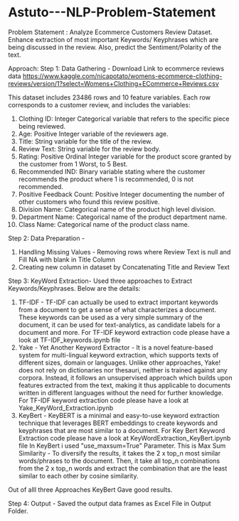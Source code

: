 # Astuto---NLP-Problem-Statement

Problem Statement : Analyze Ecommerce Customers Review Dataset. Enhance extraction of most important Keywords/ Keyphrases which are being discussed in the review. Also, predict the Sentiment/Polarity of the text.

Approach:
Step 1: Data Gathering - Download Link to ecommerce reviews data
https://www.kaggle.com/nicapotato/womens-ecommerce-clothing-reviews/version/1?select=Womens+Clothing+ECommerce+Reviews.csv

This dataset includes 23486 rows and 10 feature variables. Each row corresponds to a customer review, and includes the variables:

1) Clothing ID: Integer Categorical variable that refers to the specific piece being reviewed.
2) Age: Positive Integer variable of the reviewers age.
3) Title: String variable for the title of the review.
4) Review Text: String variable for the review body.
5) Rating: Positive Ordinal Integer variable for the product score granted by the customer from 1 Worst, to 5 Best.
6) Recommended IND: Binary variable stating where the customer recommends the product where 1 is recommended, 0 is not recommended.
7) Positive Feedback Count: Positive Integer documenting the number of other customers who found this review positive.
8) Division Name: Categorical name of the product high level division.
9) Department Name: Categorical name of the product department name.
10) Class Name: Categorical name of the product class name.

Step 2: Data Preparation - 
1) Handling Missing Values - Removing rows where Review Text is null and Fill NA with blank in Title Column
2) Creating new column in dataset by Concatenating Title and Review Text

Step 3: KeyWord Extraction-
Used three approaches to Extract Keywords/Keyphrases. Below are the details:
1) TF-IDF - TF-IDF can actually be used to extract important keywords from a document to get a sense of what characterizes a document. These keywords can be used as a very simple summary of the document, it can be used for text-analytics, as candidate labels for a document and more. For TF-IDF keyword extraction code please have a look at TF-IDF_keywords.ipynb file
2) Yake - Yet Another Keyword Extractor - It is a novel feature-based system for multi-lingual keyword extraction, which supports texts of different sizes, domain or languages. Unlike other approaches, Yake! does not rely on dictionaries nor thesauri, neither is trained against any corpora. Instead, it follows an unsupervised approach which builds upon features extracted from the text, making it thus applicable to documents written in different languages without the need for further knowledge. For TF-IDF keyword extraction code please have a look at Yake_KeyWord_Extraction.ipynb
3) KeyBert - KeyBERT is a minimal and easy-to-use keyword extraction technique that leverages BERT embeddings to create keywords and keyphrases that are most similar to a document. For Key Bert Keyword Extraction code please have a look at KeyWordExtraction_KeyBert.ipynb file
  In KeyBert i used "use_maxsum=True" Parameter. This is Max Sum Similarity - To diversify the results, it takes the 2 x top_n most similar words/phrases to the document. Then, it take all top_n combinations from the 2 x top_n words and extract the combination that are the least similar to each other by cosine similarity.
  
 Out of alll three Approaches KeyBert Gave good results.
 
 Step 4: Output - Saved the output data frames as Excel File in Output Folder.
